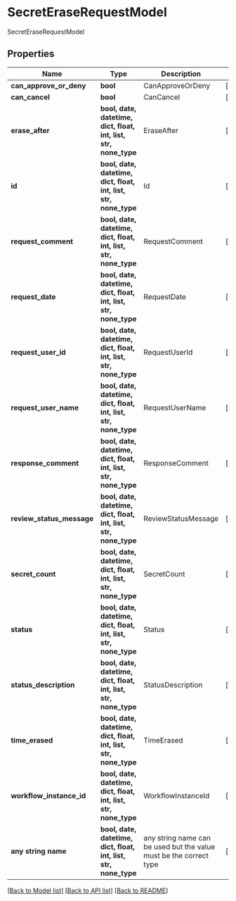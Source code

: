 # SecretEraseRequestModel

SecretEraseRequestModel

## Properties
Name | Type | Description | Notes
------------ | ------------- | ------------- | -------------
**can_approve_or_deny** | **bool** | CanApproveOrDeny | [optional] 
**can_cancel** | **bool** | CanCancel | [optional] 
**erase_after** | **bool, date, datetime, dict, float, int, list, str, none_type** | EraseAfter | [optional] 
**id** | **bool, date, datetime, dict, float, int, list, str, none_type** | Id | [optional] 
**request_comment** | **bool, date, datetime, dict, float, int, list, str, none_type** | RequestComment | [optional] 
**request_date** | **bool, date, datetime, dict, float, int, list, str, none_type** | RequestDate | [optional] 
**request_user_id** | **bool, date, datetime, dict, float, int, list, str, none_type** | RequestUserId | [optional] 
**request_user_name** | **bool, date, datetime, dict, float, int, list, str, none_type** | RequestUserName | [optional] 
**response_comment** | **bool, date, datetime, dict, float, int, list, str, none_type** | ResponseComment | [optional] 
**review_status_message** | **bool, date, datetime, dict, float, int, list, str, none_type** | ReviewStatusMessage | [optional] 
**secret_count** | **bool, date, datetime, dict, float, int, list, str, none_type** | SecretCount | [optional] 
**status** | **bool, date, datetime, dict, float, int, list, str, none_type** | Status | [optional] 
**status_description** | **bool, date, datetime, dict, float, int, list, str, none_type** | StatusDescription | [optional] 
**time_erased** | **bool, date, datetime, dict, float, int, list, str, none_type** | TimeErased | [optional] 
**workflow_instance_id** | **bool, date, datetime, dict, float, int, list, str, none_type** | WorkflowInstanceId | [optional] 
**any string name** | **bool, date, datetime, dict, float, int, list, str, none_type** | any string name can be used but the value must be the correct type | [optional]

[[Back to Model list]](../README.md#documentation-for-models) [[Back to API list]](../README.md#documentation-for-api-endpoints) [[Back to README]](../README.md)


